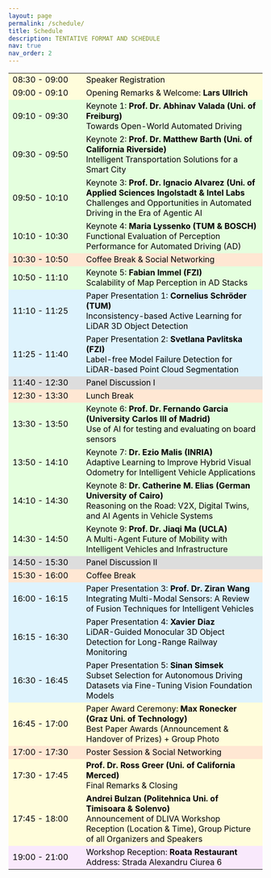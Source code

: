```yaml
---
layout: page
permalink: /schedule/
title: Schedule
description: TENTATIVE FORMAT AND SCHEDULE
nav: true
nav_order: 2
---
```



<table class="table table-striped" style="color: black;">
    <tr style="background-color: #fffddb">
        <td width="130">08:30 - 09:00</td>
        <td>Speaker Registration</td>
    </tr>
    <tr style="background-color: #fffddb">
        <td width="130">09:00 - 09:10</td>
        <td>Opening Remarks & Welcome: <b>Lars Ullrich</b><br></td>
    </tr>
    <tr style="background-color:#e4ffde">
        <td>09:10 - 09:30</td>
        <td>Keynote 1: <b>Prof. Dr. Abhinav Valada (Uni. of Freiburg)</b><br>Towards Open-World Automated Driving</td>
    </tr>
    <tr style="background-color:#e4ffde">
        <td>09:30 - 09:50</td>
        <td>Keynote 2: <b>Prof. Dr. Matthew Barth (Uni. of California Riverside)</b><br>Intelligent Transportation Solutions for a Smart City</td>
    </tr>
    <tr style="background-color:#e4ffde">
        <td>09:50 - 10:10</td>
        <td>Keynote 3: <b>Prof. Dr. Ignacio Alvarez (Uni. of Applied Sciences Ingolstadt & Intel Labs</b><br>Challenges and Opportunities in Automated Driving in the Era of Agentic AI</td>
    </tr>
        <tr style="background-color:#e4ffde">
        <td>10:10 - 10:30</td>
        <td>Keynote 4: <b>Maria Lyssenko (TUM & BOSCH)</b><br>Functional Evaluation of Perception Performance for Automated Driving (AD)</td>
    </tr>
    <tr style="background-color:#ffe7d3">
        <td>10:30 - 10:50</td>
        <td>Coffee Break & Social Networking</td>
    </tr>
    <tr style="background-color:#e4ffde">
        <td>10:50 - 11:10</td>
        <td>Keynote 5: <b>Fabian Immel (FZI)</b><br>Scalability of Map Perception in AD Stacks</td>
    </tr>
    <tr style="background-color:#DEF3FD">
        <td>11:10 - 11:25</td>
        <td>Paper Presentation 1: <b>Cornelius Schröder (TUM)</b><br>Inconsistency-based Active Learning for LiDAR 3D Object Detection</td>
    </tr>
    <tr style="background-color:#DEF3FD">
        <td>11:25 - 11:40</td>
        <td>Paper Presentation 2: <b>Svetlana Pavlitska (FZI)</b><br>Label-free Model Failure Detection for LiDAR-based Point Cloud Segmentation</td>
    </tr>
    <tr style="background-color:#DDDDDD">
        <td>11:40 - 12:30</td>
        <td>Panel Discussion I</td>
    </tr>
    <tr style="background-color:#ffe7d3">
        <td>12:30 - 13:30</td>
        <td>Lunch Break</td>
    </tr>
    <tr style="background-color:#e4ffde">
        <td>13:30 - 13:50</td>
        <td>Keynote 6: <b>Prof. Dr. Fernando Garcia (University Carlos III of Madrid)</b><br>Use of AI for testing and evaluating on board sensors</td>
    </tr>
    <tr style="background-color:#e4ffde">
        <td>13:50 - 14:10</td>
        <td>Keynote 7: <b>Dr. Ezio Malis (INRIA)</b><br>Adaptive Learning to Improve Hybrid Visual Odometry for Intelligent Vehicle Applications</td>
    </tr>
    <tr style="background-color:#e4ffde">
        <td>14:10 - 14:30</td>
        <td>Keynote 8: <b>Dr. Catherine M. Elias (German University of Cairo)</b><br>Reasoning on the Road: V2X, Digital Twins, and AI Agents in Vehicle Systems</td>
    </tr>
    <tr style="background-color:#e4ffde">
        <td>14:30 - 14:50</td>
        <td>Keynote 9: <b>Prof. Dr. Jiaqi Ma (UCLA)</b><br>A Multi-Agent Future of Mobility with Intelligent Vehicles and Infrastructure</td>
    </tr>
    <tr style="background-color:#DDDDDD">
        <td>14:50 - 15:30</td>
        <td>Panel Discussion II</td>
    </tr>
    <tr style="background-color:#ffe7d3">
        <td>15:30 - 16:00</td>
        <td>Coffee Break </td>
    </tr>
    <tr style="background-color:#DEF3FD">
        <td>16:00 - 16:15</td>
        <td>Paper Presentation 3: <b>Prof. Dr. Ziran Wang</b><br>Integrating Multi-Modal Sensors: A Review of Fusion Techniques for Intelligent Vehicles</td>
    </tr>
    <tr style="background-color:#DEF3FD">
        <td>16:15 - 16:30</td>
        <td>Paper Presentation 4: <b>Xavier Diaz</b><br>LiDAR-Guided Monocular 3D Object Detection for Long-Range Railway Monitoring</td>
    </tr>
    <tr style="background-color:#DEF3FD">
        <td>16:30 - 16:45</td>
        <td>Paper Presentation 5: <b>Sinan Simsek</b><br>Subset Selection for Autonomous Driving Datasets via Fine-Tuning Vision Foundation Models</td>
    </tr>
    <tr style="background-color:#fffddb">
        <td>16:45 - 17:00</td>
        <td>Paper Award Ceremony: <b>Max Ronecker (Graz Uni. of Technology)</b><br>Best Paper Awards (Announcement & Handover of Prizes) + Group Photo</td>
    </tr>
    <tr style="background-color:#ffe7d3">
        <td>17:00 - 17:30</td>
        <td>Poster Session & Social Networking</td>
    </tr>
    <tr style="background-color:#fffddb">
        <td>17:30 - 17:45</td>
        <td><b>Prof. Dr. Ross Greer (Uni. of California Merced)</b><br>Final Remarks & Closing</td>
    </tr>
    <tr style="background-color:#fffddb">
        <td>17:45 - 18:00</td>
        <td><b>Andrei Bulzan (Politehnica Uni. of Timisoara & Solenvo)</b><br>Announcement of DLIVA Workshop Reception (Location & Time), Group Picture of all Organizers and Speakers</td>
    </tr>
    <tr style="background-color:#f9e9fc">
        <td>19:00 - 21:00</td>
        <td>Workshop Reception: <b>Roata Restaurant</b><br>Address: Strada Alexandru Ciurea 6</td>
    </tr>
</table>


